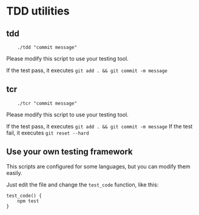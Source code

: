 # TDD utilities

## tdd

```
    ./tdd "commit message"
```

Please modify this script to use your testing tool.

If the test pass, it executes `git add . && git commit -m message`

## tcr

```
    ./tcr "commit message"
```

Please modify this script to use your testing tool.

If the test pass, it executes `git add . && git commit -m message`
If the test fail, it executes `git reset --hard`

## Use your own testing framework
This scripts are configured for some languages, but you can modify them easily.

Just edit the file and change the `test_code` function, like this:

```
test_code() {
    npm test
}
```
